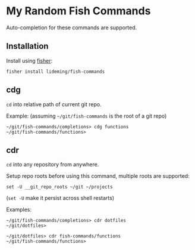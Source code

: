 # My Random Fish Commands

Auto-completion for these commands are supported.

## Installation

Install using [fisher](https://github.com/jorgebucaran/fisher):

```
fisher install lideming/fish-commands
```

## cdg

`cd` into relative path of current git repo.

Example: (assuming `~/git/fish-commands` is the root of a git repo)

```
~/git/fish-commands/completions> cdg functions
~/git/fish-commands/functions>
```

## cdr

`cd` into any repository from anywhere.

Setup repo roots before using this command, multiple roots are supported:

```
set -U __git_repo_roots ~/git ~/projects
```

(`set -U` make it persist across shell restarts)

Examples:

```
~/git/fish-commands/completions> cdr dotfiles
~/git/dotfiles>
```

```
~/git/dotfiles> cdr fish-commands/functions
~/git/fish-commands/functions>
```
